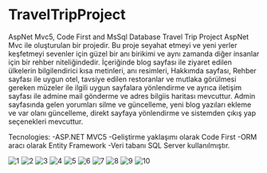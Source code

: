 # TravelTripProject
AspNet Mvc5, Code First and MsSql Database
Travel Trip Project AspNet Mvc ile oluşturulan bir projedir. Bu proje seyahat etmeyi ve yeni yerler keşfetmeyi sevenler için güzel bir anı birikimi ve aynı zamanda diğer insanlar için bir rehber niteliğindedir.
İçeriğinde blog sayfası ile ziyaret edilen ülkelerin bilgilendirici kısa metinleri, anı resimleri, Hakkımda sayfası, Rehber sayfası ile uygun otel, tavsiye edilen restoranlar ve mutlaka görülmesi gereken müzeler ile ilgili uygun sayfalara yönlendirme 
ve ayrıca iletişim sayfası ile admine mail gönderme ve adres bilgiis haritası mevcuttur.
Admin sayfasında gelen yorumları silme ve güncelleme, yeni blog yazıları ekleme ve var olanı güncelleme, direkt sayfaya yönlendirme ve sistemden çıkış yap seçenekleri mevcuttur.


Tecnologies: -ASP.NET MVC5 -Geliştirme yaklaşımı olarak Code First -ORM aracı olarak Entity Framework -Veri tabanı SQL Server kullanılmıştır.


![1](https://github.com/ozlemkarakoc/TravelTripProject/assets/59397710/4825b342-27f6-488b-a5a1-8afa4b04f100)
![2](https://github.com/ozlemkarakoc/TravelTripProject/assets/59397710/06fccf2b-0894-4ecf-95e7-010315d27ef2)
![3](https://github.com/ozlemkarakoc/TravelTripProject/assets/59397710/d19b52e7-f9f8-411d-b5b2-c5777bfe825e)
![4](https://github.com/ozlemkarakoc/TravelTripProject/assets/59397710/2c549861-c113-4fab-b8ac-8e141a62d138)
![5](https://github.com/ozlemkarakoc/TravelTripProject/assets/59397710/1bc6e372-12ca-46f2-b186-2518a07a51bf)
![6](https://github.com/ozlemkarakoc/TravelTripProject/assets/59397710/22851243-91e8-4994-9344-e6dfefd5ead6)
![7](https://github.com/ozlemkarakoc/TravelTripProject/assets/59397710/43503d24-026a-46c0-b2b0-7f1659c0ed8e)
![8](https://github.com/ozlemkarakoc/TravelTripProject/assets/59397710/aa897ee2-ab31-47fa-a1df-6634e6b1f1f6)
![9](https://github.com/ozlemkarakoc/TravelTripProject/assets/59397710/553eed6f-8a6e-4dc6-a87e-b4ee09a9e439)
![10](https://github.com/ozlemkarakoc/TravelTripProject/assets/59397710/77a99420-ffc0-4366-9207-a053e5da1838)

